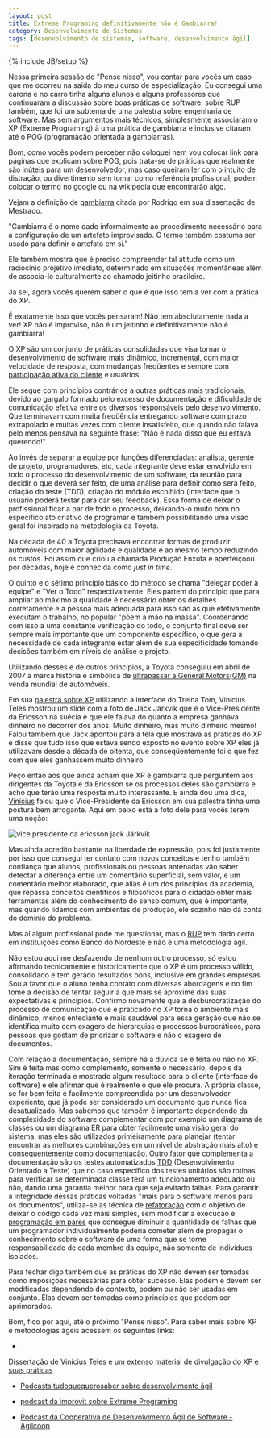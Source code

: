 ```yaml
---
layout: post
title: Extreme Programing definitivamente não é Gambiarra!
category: Desenvolvimento de Sistemas
tags: [desenvolvimento de sistemas, software, desenvolvimento ágil]
---
```


{% include JB/setup %}

Nessa primeira sessão do  "Pense nisso", vou contar para vocês um caso que me ocorreu na saída do meu curso de especialização. Eu consegui uma carona e no carro tinha alguns alunos e alguns professores que continuaram a discussão sobre boas práticas de software, sobre RUP também, que foi um subtema de uma palestra sobre engenharia de software. Mas sem argumentos mais técnicos, simplesmente associaram o XP (Extreme Programing) à uma prática de gambiarra e inclusive citaram até o POG (programação orientada a gambiarras).

Bom, como vocês podem perceber não coloquei nem vou colocar link para páginas que explicam sobre POG, pois trata-se de práticas que realmente são inúteis para um desenvolvedor, mas caso queiram ler com o intuito de distração, ou divertimento sem tomar como referência profissional, podem colocar o termo no google ou na wikipedia que encontrarão algo.

Vejam a definição de <a href="http://pt.wikipedia.org/wiki/Gambiarra">gambiarra</a> citada por Rodrigo em sua dissertação de Mestrado.

"Gambiarra é o nome dado informalmente ao procedimento necessário para a configuração de um artefato improvisado. O termo também costuma ser usado para definir o artefato em si."

Ele também mostra que é preciso compreender tal atitude como um raciocínio projetivo imediato, determinado em situações momentâneas além de associa-lo culturalmente ao chamado jeitinho brasileiro.

Já sei, agora vocês querem saber o que é que isso tem a ver com a prática do XP.

É exatamente isso que vocês pensaram! Não tem absolutamente nada a ver! XP não é improviso, não é um jeitinho e definitivamente não é gambiarra!

O XP são um conjunto de práticas consolidadas que visa tornar o desenvolvimento de software mais dinâmico, <a href="http://www.improveit.com.br/xp/praticas/design_incremental">incremental</a>, com maior velocidade de resposta, com mudanças freqüentes e sempre com <a href="http://www.improveit.com.br/xp/praticas/cliente_real">participação ativa do cliente</a> e usuários.

Ele segue com princípios contrários a outras práticas mais tradicionais, devido ao gargalo formado pelo excesso de documentação e dificuldade de comunicação efetiva entre os diversos responsáveis pelo desenvolvimento. Que terminavam com muita freqüência entregando software com prazo extrapolado e muitas vezes com cliente insatisfeito, que quando não falava pelo menos pensava na seguinte frase: "Não é nada disso que eu estava querendo!".

Ao invés de separar a equipe por funções diferenciadas: analista, gerente de projeto, programadores, etc, cada integrante deve estar envolvido em todo o processo do desenvolvimento de um software, da reunião para decidir o que deverá ser feito, de uma análise para definir como será feito, criação do teste (TDD), criação do módulo escolhido (interface que o usuário poderá testar para dar seu feedback). Essa forma de deixar o profissional ficar a par de todo o processo, deixando-o muito bom no específico ato criativo de programar e também possibilitando uma visão geral foi inspirado na metodologia da Toyota.

Na década de 40 a Toyota precisava encontrar formas de produzir automóveis com maior agilidade e qualidade e ao mesmo tempo reduzindo os custos. Foi assim que criou a chamada Produção Enxuta e aperfeiçoou por décadas, hoje é conhecida como <em>just in time</em>.

O quinto e o sétimo princípio básico do método se chama "delegar poder à equipe" e "Ver o Todo" respectivamente. Eles partem do princípio que para ampliar ao máximo a qualidade é necessário obter os detalhes corretamente e a pessoa mais adequada para isso são as que efetivamente executam o trabalho, no popular "põem a mão na massa". Coordenando com isso a uma constante verificação do todo, o conjunto final deve ser sempre mais importante que um componente específico, o que gera a necessidade de cada integrante estar além de sua especificidade tomando decisões também em níveis de análise e projeto.

Utilizando desses e de outros princípios, a Toyota conseguiu em abril de 2007 a marca história e simbólica de <a href="http://www.wsws.org/pt/2007/apr2007/toyo-a28.shtml"> ultrapassar a General Motors(GM)</a> na venda mundial de automóveis.

Em sua <a href="http://www.treinatom.com.br/betaEventos">palestra sobre XP</a> utilizando a interface do Treina Tom, Vinícius Teles mostrou um slide com a foto de Jack Järkvik que é o Vice-Presidente da Ericsson na suécia e que ele falava do quanto a empresa ganhava dinheiro no decorrer dos anos. Muito dinheiro, mas muito dinheiro mesmo! Falou também que Jack apontou para a tela que mostrava as práticas do XP e disse que tudo isso que estava sendo exposto no evento sobre XP eles já utilizavam desde a década de oitenta, que conseqüentemente foi o que fez com que eles ganhassem muito dinheiro.

Peço então aos que ainda acham que XP é gambiarra que perguntem aos dirigentes da Toyota e da Ericsson se os processos deles são gambiarra e acho que terão uma resposta muito interessante. E ainda dou uma dica, <a href="http://www.improveit.com.br/vinicius">Vinícius</a> falou que o Vice-Presidente da Ericsson em sua palestra tinha uma postura bem arrogante. Aqui em baixo está a foto dele para vocês terem uma noção:

<img src='http://valeriofarias.files.wordpress.com/2007/08/jack.jpg' alt='vice presidente da ericsson jack Järkvik' />


Mas ainda acredito bastante na liberdade de expressão, pois foi justamente por isso que consegui ter contato com novos conceitos e tenho também confiança que alunos, profissionais ou pessoas antenadas vão saber detectar a diferença entre um comentário superficial, sem valor, e um comentário melhor elaborado, que aliás é um dos princípios da academia, que repassa conceitos científicos e filosóficos para o cidadão obter mais ferramentas além do conhecimento do senso comum, que é importante, mas quando lidamos com ambientes de produção, ele sozinho não dá conta do domínio do problema.

Mas aí algum profissional pode me questionar, mas o <a href="http://pt.wikipedia.org/wiki/Rational_Unified_Process">RUP</a> tem dado certo em instituições como Banco do Nordeste e não é uma metodologia ágil.

Não estou aqui me desfazendo de nenhum outro processo, só estou afirmando tecnicamente e historicamente que o XP é um processo válido, consolidado e tem gerado resultados bons, inclusive em grandes empresas. Sou a favor que o aluno tenha contato com diversas abordagens e no fim tome a decisão de tentar seguir a que mais se aproxime das suas expectativas e princípios. Confirmo novamente que a desburocratização do processo de comunicação que é praticado no XP torna o ambiente mais dinâmico, menos entediante e mais saudável para essa geração que não se identifica muito com exagero de hierarquias e processos   burocráticos, para pessoas que gostam de priorizar o software e não o exagero de documentos.

Com relação a documentação, sempre há a dúvida se é feita ou não no XP. Sim é feita mas como complemento, somente o necessário, depois da iteração terminada e mostrado algum resultado  para o cliente (interface do software) e ele afirmar que é realmente o que ele procura. A própria classe, se for bem feita é facilmente compreendida por um desenvolvedor experiente, que já pode ser considerado um documento que nunca fica desatualizado. Mas sabemos que também é importante dependendo da complexidade do software complementar com por exemplo um diagrama de classes ou um diagrama ER para obter facilmente uma visão geral do sistema, mas eles são utilizados primeiramente para planejar (tentar encontrar as melhores combinações em um nível de abstração mais alto) e consequentemente como documentação. Outro fator que complementa a documentação são os testes automatizados <a href="http://www.improveit.com.br/xp/praticas/tdd">TDD</a> (Desenvolvimento Orientado a Teste) que no caso específico dos testes unitários são rotinas para verificar se determinada classe terá um funcionamento adequado ou não, dando uma garantia melhor para que seja evitado falhas. Para garantir a integridade dessas práticas voltadas "mais para o software menos para os documentos", utiliza-se as técnica de <a href="http://www.improveit.com.br/xp/praticas/refatoracao">refatoração</a> com o objetivo de deixar o código cada vez mais simples, sem modificar a execução e <a href="http://www.improveit.com.br/xp/praticas/programacao_par">programação em pares</a> que consegue diminuir a quantidade de falhas que um programador individualmente poderia cometer além de propagar o conhecimento sobre o software de uma forma que se torne responsabilidade de cada membro da equipe, não somente de indivíduos isolados.

Para fechar digo também que as práticas do XP não devem ser tomadas como imposições necessárias para obter sucesso. Elas podem e devem ser modificadas dependendo do contexto, podem ou não ser usadas em conjunto. Elas devem ser tomadas como princípios que podem ser aprimorados.

Bom, fico por aqui, até o próximo "Pense nisso".
Para saber mais sobre XP e metodologias ágeis acessem os seguintes links:

- <a href="http://www.improveit.com.br/">
Dissertação de Vinicius Teles e um extenso material de divulgação do XP e suas práticas</a>

- <a href="http://tudoquequerosaber.com/">Podcasts tudoquequerosaber sobre desenvolvimento ágil</a>

- <a href="http://blog.improveit.com.br/articles/tag/podcast">podcast da improvit sobre Extreme Programing</a>

- <a href="http://agilcoop.incubadora.fapesp.br/portal/agilcast">Podcast da Cooperativa de Desenvolvimento Ágil de Software - Agilcoop</a>
